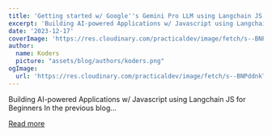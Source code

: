 ```yaml
---
title: 'Getting started w/ Google''s Gemini Pro LLM using Langchain JS'
excerpt: 'Building AI-powered Applications w/ Javascript using Langchain JS for Beginners In the previous blog...'
date: '2023-12-17'
coverImage: 'https://res.cloudinary.com/practicaldev/image/fetch/s--BNPddnkT--/c_imagga_scale,f_auto,fl_progressive,h_420,q_auto,w_1000/https://dev-to-uploads.s3.amazonaws.com/uploads/articles/6i4caltlosji0onf8bs5.jpeg'
author:
  name: Koders
  picture: "assets/blog/authors/koders.png"
ogImage:
  url: 'https://res.cloudinary.com/practicaldev/image/fetch/s--BNPddnkT--/c_imagga_scale,f_auto,fl_progressive,h_420,q_auto,w_1000/https://dev-to-uploads.s3.amazonaws.com/uploads/articles/6i4caltlosji0onf8bs5.jpeg'
---
```


Building AI-powered Applications w/ Javascript using Langchain JS for Beginners In the previous blog...

[Read more](https://dev.to/oyemade/getting-started-w-googles-gemini-pro-llm-using-langchain-js-4o1)
